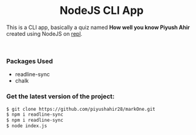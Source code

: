 <h1 align="center">NodeJS CLI App</h1>

This is a CLI app, basically a quiz named **How well you know Piyush Ahir** created using NodeJS on [repl](https://replit.com/@piyushahir28/markOne?embed=1&output=1).

<br>

### Packages Used

* readline-sync
* chalk

### Get the latest version of the project:

```bash
$ git clone https://github.com/piyushahir28/markOne.git
$ npm i readline-sync
$ npm i readline-sync
$ node index.js
```